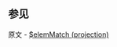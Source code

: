 ## 参见

原文 - [$elemMatch (projection)]( https://docs.mongodb.com/manual/reference/operator/projection/elemMatch/ )

